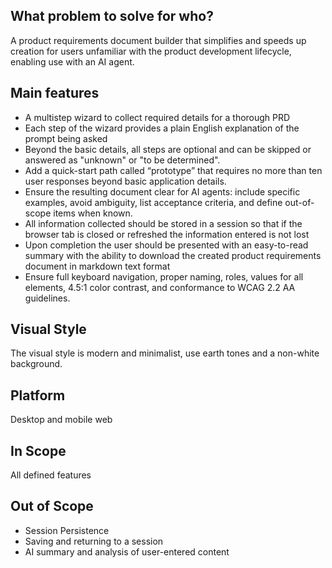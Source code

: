 ## What problem to solve for who?

A product requirements document builder that simplifies and speeds up creation for users unfamiliar with the product development lifecycle, enabling use with an AI agent.

## Main features

* A multistep wizard to collect required details for a thorough PRD
* Each step of the wizard provides a plain English explanation of the prompt being asked
* Beyond the basic details, all steps are optional and can be skipped or answered as "unknown" or "to be determined".
* Add a quick-start path called “prototype” that requires no more than ten user responses beyond basic application details.
* Ensure the resulting document clear for AI agents: include specific examples, avoid ambiguity, list acceptance criteria, and define out-of-scope items when known.
* All information collected should be stored in a session so that if the browser tab is closed or refreshed the information entered is not lost
* Upon completion the user should be presented with an easy-to-read summary with the ability to download the created product requirements document in markdown text format
* Ensure full keyboard navigation, proper naming, roles, values for all elements, 4.5:1 color contrast, and conformance to WCAG 2.2 AA guidelines.

## Visual Style

The visual style is modern and minimalist, use earth tones and a non-white background.

## Platform

Desktop and mobile web

## In Scope

All defined features

## Out of Scope

* Session Persistence
* Saving and returning to a session
* AI summary and analysis of user-entered content
